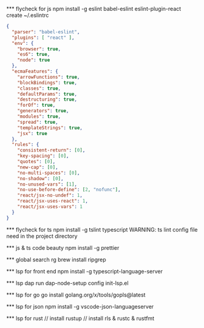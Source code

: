 *** flycheck for js
npm install -g eslint babel-eslint eslint-plugin-react
create ~/.eslintrc
```json
{
  "parser": "babel-eslint",
  "plugins": [ "react" ],
  "env": {
    "browser": true,
    "es6": true,
    "node": true
  },
  "ecmaFeatures": {
    "arrowFunctions": true,
    "blockBindings": true,
    "classes": true,
    "defaultParams": true,
    "destructuring": true,
    "forOf": true,
    "generators": true,
    "modules": true,
    "spread": true,
    "templateStrings": true,
    "jsx": true
  },
  "rules": {
    "consistent-return": [0],
    "key-spacing": [0],
    "quotes": [0],
    "new-cap": [0],
    "no-multi-spaces": [0],
    "no-shadow": [0],
    "no-unused-vars": [1],
    "no-use-before-define": [2, "nofunc"],
    "react/jsx-no-undef": 1,
    "react/jsx-uses-react": 1,
    "react/jsx-uses-vars": 1
  }
}
```

*** flycheck for ts
npm install -g tslint typescript
WARNING: ts lint config file need in the project directory

*** js & ts code beauty
npm install -g prettier

*** global search rg
brew install ripgrep

*** lsp for front end
npm install -g typescript-language-server

*** lsp dap
run dap-node-setup
config init-lsp.el

*** lsp for go
go install golang.org/x/tools/gopls@latest

*** lsp for json
npm install -g vscode-json-languageserver

*** lsp for rust
// install rustup
// install rls & rustc & rustfmt

